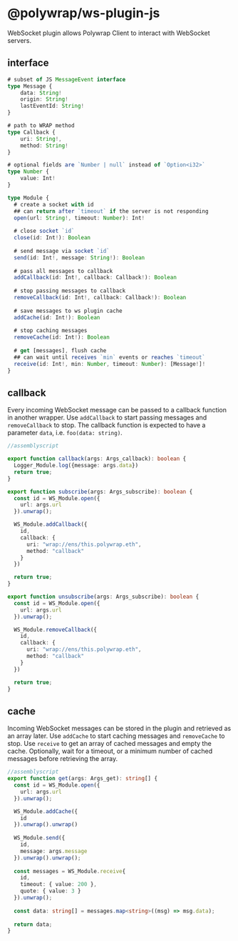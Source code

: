 # @polywrap/ws-plugin-js

WebSocket plugin allows Polywrap Client to interact with WebSocket servers.

## interface

``` typescript
# subset of JS MessageEvent interface
type Message {
    data: String!
    origin: String!
    lastEventId: String!
}

# path to WRAP method
type Callback {
    uri: String!,
    method: String!
}

# optional fields are `Number | null` instead of `Option<i32>`
type Number {
    value: Int!
}

type Module {
  # create a socket with id
  ## can return after `timeout` if the server is not responding
  open(url: String!, timeout: Number): Int!
    
  # close socket `id`
  close(id: Int!): Boolean
    
  # send message via socket `id`
  send(id: Int!, message: String!): Boolean
    
  # pass all messages to callback
  addCallback(id: Int!, callback: Callback!): Boolean
    
  # stop passing messages to callback
  removeCallback(id: Int!, callback: Callback!): Boolean
    
  # save messages to ws plugin cache
  addCache(id: Int!): Boolean
    
  # stop caching messages
  removeCache(id: Int!): Boolean
    
  # get [messages], flush cache
  ## can wait until receives `min` events or reaches `timeout`
  receive(id: Int!, min: Number, timeout: Number): [Message!]!
}
```

## callback

Every incoming WebSocket message can be passed to a callback function in another wrapper. Use `addCallback` to start passing messages and `removeCallback` to stop. The callback function is expected to have a parameter `data`, i.e. `foo(data: string)`.

``` typescript
//assemblyscript

export function callback(args: Args_callback): boolean {
  Logger_Module.log({message: args.data})
  return true;
}

export function subscribe(args: Args_subscribe): boolean {
  const id = WS_Module.open({
    url: args.url
  }).unwrap();

  WS_Module.addCallback({
    id,
    callback: {
      uri: "wrap://ens/this.polywrap.eth",
      method: "callback"
    }
  })

  return true;
}

export function unsubscribe(args: Args_subscribe): boolean {
  const id = WS_Module.open({
    url: args.url
  }).unwrap();

  WS_Module.removeCallback({
    id,
    callback: {
      uri: "wrap://ens/this.polywrap.eth",
      method: "callback"
    }
  })

  return true;
}
```

## cache

Incoming WebSocket messages can be stored in the plugin and retrieved as an array later. Use `addCache` to start caching messages and `removeCache` to stop. Use `receive` to get an array of cached messages and empty the cache. Optionally, wait for a timeout, or a minimum number of cached messages before retrieving the array. 

``` typescript
//assemblyscript
export function get(args: Args_get): string[] {
  const id = WS_Module.open({
    url: args.url
  }).unwrap();

  WS_Module.addCache({
    id
  }).unwrap().unwrap()
 
  WS_Module.send({
    id,
    message: args.message
  }).unwrap().unwrap();
 
  const messages = WS_Module.receive{ 
    id, 
    timeout: { value: 200 },
    quote: { value: 3 }
  }).unwrap();
 
  const data: string[] = messages.map<string>((msg) => msg.data);
 
  return data;
}
```
